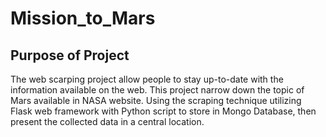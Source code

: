 # Mission_to_Mars

## Purpose of Project
The web scarping project allow people to stay up-to-date with the information available on the web. This project narrow down the topic of Mars available in NASA website. Using the scraping technique utilizing Flask web framework with Python script to store in Mongo Database, then present the collected data in a central location.
